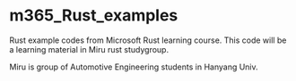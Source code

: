# m365_Rust_examples

Rust example codes from Microsoft Rust learning course.
This code will be a learning material in Miru rust studygroup.

Miru is group of Automotive Engineering students in Hanyang Univ.
